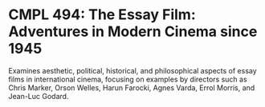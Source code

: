 # CMPL 494: The Essay Film: Adventures in Modern Cinema since 1945

Examines aesthetic, political, historical, and philosophical aspects of essay films in international cinema, focusing on examples by directors such as Chris Marker, Orson Welles, Harun Farocki, Agnes Varda, Errol Morris, and Jean-Luc Godard.